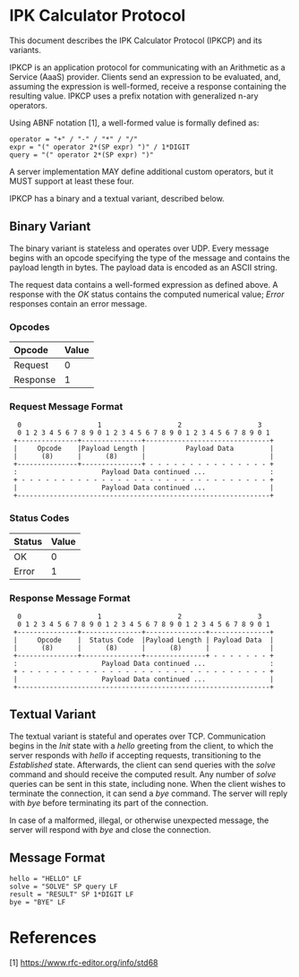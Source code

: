 # IPK Calculator Protocol

This document describes the IPK Calculator Protocol (IPKCP) and its variants.

IPKCP is an application protocol for communicating with an Arithmetic as a Service (AaaS) provider.
Clients send an expression to be evaluated, and, assuming the expression is well-formed, receive a response containing the resulting value.
IPKCP uses a prefix notation with generalized n-ary operators.

Using ABNF notation [1], a well-formed value is formally defined as:
```
operator = "+" / "-" / "*" / "/"
expr = "(" operator 2*(SP expr) ")" / 1*DIGIT
query = "(" operator 2*(SP expr) ")"
```

A server implementation MAY define additional custom operators, but it MUST support at least these four.

IPKCP has a binary and a textual variant, described below.

## Binary Variant

The binary variant is stateless and operates over UDP.
Every message begins with an opcode specifying the type of the message and contains the payload length in bytes.
The payload data is encoded as an ASCII string.

The request data contains a well-formed expression as defined above.
A response with the *OK* status contains the computed numerical value; *Error* responses contain an error message.

### Opcodes

| Opcode   | Value |
|:---------|:------|
| Request  | 0     |
| Response | 1     |

### Request Message Format

```
  0                   1                   2                   3
  0 1 2 3 4 5 6 7 8 9 0 1 2 3 4 5 6 7 8 9 0 1 2 3 4 5 6 7 8 9 0 1
 +---------------+---------------+-------------------------------+
 |     Opcode    |Payload Length |          Payload Data         |
 |      (8)      |      (8)      |                               |
 +---------------+---------------+ - - - - - - - - - - - - - - - +
 :                     Payload Data continued ...                :
 + - - - - - - - - - - - - - - - - - - - - - - - - - - - - - - - +
 |                     Payload Data continued ...                |
 +---------------------------------------------------------------+
```

### Status Codes

| Status | Value |
|:-------|:------|
| OK     | 0     |
| Error  | 1     |

### Response Message Format

```
  0                   1                   2                   3
  0 1 2 3 4 5 6 7 8 9 0 1 2 3 4 5 6 7 8 9 0 1 2 3 4 5 6 7 8 9 0 1
 +---------------+---------------+---------------+---------------+
 |     Opcode    |  Status Code  |Payload Length | Payload Data  |
 |      (8)      |      (8)      |      (8)      |               |
 +---------------+---------------+---------------+ - - - - - - - +
 :                     Payload Data continued ...                :
 + - - - - - - - - - - - - - - - - - - - - - - - - - - - - - - - +
 |                     Payload Data continued ...                |
 +---------------------------------------------------------------+
```

## Textual Variant

The textual variant is stateful and operates over TCP.
Communication begins in the *Init* state with a *hello* greeting from the client, to which the server responds with *hello* if accepting requests, transitioning to the *Established* state.
Afterwards, the client can send queries with the *solve* command and should receive the computed result.
Any number of *solve* queries can be sent in this state, including none.
When the client wishes to terminate the connection, it can send a *bye* command.
The server will reply with *bye* before terminating its part of the connection.

In case of a malformed, illegal, or otherwise unexpected message, the server will respond with *bye* and close the connection.

## Message Format

```
hello = "HELLO" LF
solve = "SOLVE" SP query LF
result = "RESULT" SP 1*DIGIT LF
bye = "BYE" LF
```

# References

[1] https://www.rfc-editor.org/info/std68
